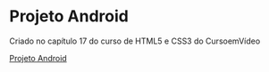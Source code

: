 # Projeto Android
Criado no capítulo 17 do curso de HTML5 e CSS3 do CursoemVídeo

<a href="https://helioi.github.io/projeto-android/" target="_blank">Projeto Android</a>
